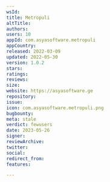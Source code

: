```yaml
---
wsId: 
title: Metropuli
altTitle: 
authors: 
users: 10
appId: com.asyasoftware.metropuli
appCountry: 
released: 2022-03-09
updated: 2022-05-30
version: 1.0.2
stars: 
ratings: 
reviews: 
size: 
website: https://asyasoftware.ge
repository: 
issue: 
icon: com.asyasoftware.metropuli.png
bugbounty: 
meta: stale
verdict: fewusers
date: 2023-05-26
signer: 
reviewArchive: 
twitter: 
social: 
redirect_from: 
features: 

---
```


